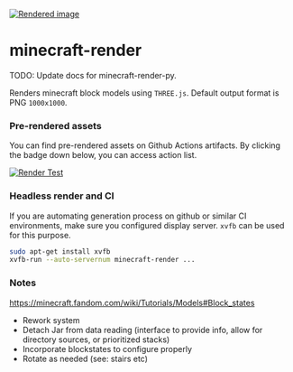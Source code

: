 [![Rendered image](https://raw.githubusercontent.com/co3moz/minecraft-render/master/docs/soul_campfire_small.png)](https://github.com/co3moz/minecraft-render/blob/master/docs/soul_campfire.png)

minecraft-render
=======================

TODO: Update docs for minecraft-render-py.


Renders minecraft block models using `THREE.js`. 
Default output format is PNG `1000x1000`.


### Pre-rendered assets

You can find pre-rendered assets on Github Actions artifacts. By clicking the badge down below, you can access action list.

[![Render Test](https://github.com/co3moz/minecraft-render/actions/workflows/ci.yml/badge.svg)](https://github.com/co3moz/minecraft-render/actions/workflows/ci.yml)


### Headless render and CI

If you are automating generation process on github or similar CI environments, make sure you configured display server. `xvfb` can be used for this purpose.

```sh
sudo apt-get install xvfb
xvfb-run --auto-servernum minecraft-render ...
```


### Notes

<https://minecraft.fandom.com/wiki/Tutorials/Models#Block_states>

- Rework system
- Detach Jar from data reading (interface to provide info, allow for directory sources, or prioritized stacks)
- Incorporate blockstates to configure properly
- Rotate as needed (see: stairs etc)
